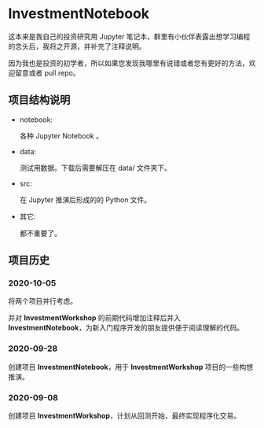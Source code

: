 # InvestmentNotebook

这本来是我自己的投资研究用 Jupyter 笔记本，群里有小伙伴表露出想学习编程的念头后，我将之开源，并补充了注释说明。

因为我也是投资的初学者，所以如果您发现我哪里有说错或者您有更好的方法，欢迎留意或者 pull repo。


## 项目结构说明

- notebook:

    各种 Jupyter Notebook 。

- data:

    测试用数据。下载后需要解压在 data/ 文件夹下。

- src:

    在 Jupyter 推演后形成的的 Python 文件。

- 其它:

    都不重要了。


## 项目历史

### 2020-10-05

将两个项目并行考虑。

并对 **InvestmentWorkshop** 的前期代码增加注释后并入 **InvestmentNotebook**，为新入门程序开发的朋友提供便于阅读理解的代码。

### 2020-09-28

创建项目 **InvestmentNotebook**，用于 **InvestmentWorkshop** 项目的一些构想推演。

### 2020-09-08

创建项目 **InvestmentWorkshop**，计划从回测开始，最终实现程序化交易。

